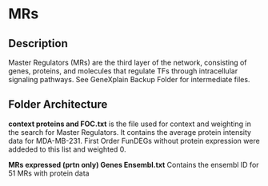 MRs
==========

## Description
Master Regulators (MRs) are the third layer of the network, consisting of genes, proteins, and molecules that regulate TFs through intracellular signaling pathways. See GeneXplain Backup Folder for intermediate files.

## Folder Architecture

**context proteins and FOC.txt** is the file used for context and weighting in the search for Master Regulators. It contains the average protein intensity data for MDA-MB-231. First Order FunDEGs without protein expression were addeded to this list and weighted 0.

**MRs expressed (prtn only) Genes Ensembl.txt** Contains the ensembl ID for 51 MRs with protein data